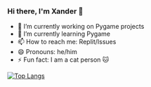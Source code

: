 ### Hi there, I'm Xander 👋
- 🔭 I’m currently working on Pygame projects
- 🌱 I’m currently learning Pygame
- 📫 How to reach me: Replit/Issues
- 😄 Pronouns: he/him
- ⚡ Fun fact: I am a cat person 🐱
<!--
- 👯 I’m looking to collaborate on ...
- 🤔 I’m looking for help with ...
- 💬 Ask me about ...
-->

[![Top Langs](https://github-readme-stats.vercel.app/api/top-langs/?username=XanderG2&theme=dark)](https://github.com/anuraghazra/github-readme-stats)
